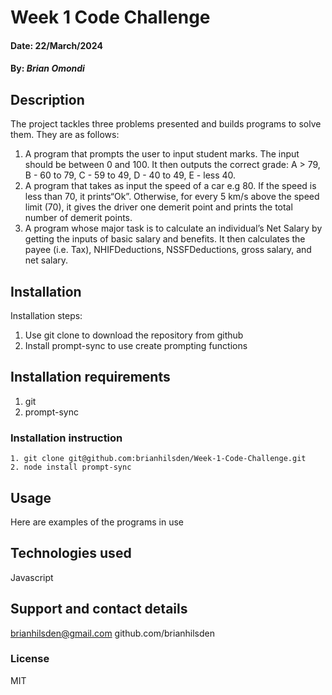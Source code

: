 # Week 1 Code Challenge
#### Date: 22/March/2024

#### By: *Brian Omondi*

## Description
The project tackles three problems presented and builds programs to solve them. They are as follows:
1. A program that prompts the user to input student marks. The input should be between   0 and 100. It then outputs the correct grade: A > 79, B - 60 to 79, C -  59 to 49, D - 40 to 49, E - less 40. 
2. A program that takes as input the speed of a car e.g 80. If the speed is less than 70, it prints“Ok”. Otherwise, for every 5 km/s above the speed limit (70), it gives the driver one demerit point and prints the total number of demerit points.
3. A program whose major task is to calculate an individual’s Net Salary by getting the inputs of basic salary and benefits. It then calculates the payee (i.e. Tax), NHIFDeductions, NSSFDeductions, gross salary, and net salary. 

## Installation
Installation steps:
1. Use git clone to download the repository from github
2. Install prompt-sync to use create prompting functions

## Installation requirements
1. git
2. prompt-sync

### Installation instruction
```
1. git clone git@github.com:brianhilsden/Week-1-Code-Challenge.git
2. node install prompt-sync 
```
## Usage
Here are examples of the programs in use

## Technologies used
Javascript

## Support and contact details
brianhilsden@gmail.com
github.com/brianhilsden

### License
MIT